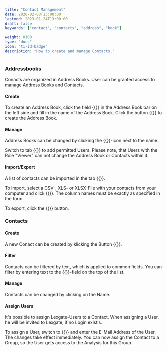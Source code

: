 ```yaml
---
title: "Contact Management"
date: 2020-02-03T13:00:00
lastmod: 2023-01-24T13:00:00
draft: false
keywords: ["contact", "contacts", "address", "book"]

weight: 0100
type: "docs"
icon: "ti-id-badge"
description: "How to create and manage Contacts."
---
```


### Addressbooks
Conacts are organized in Address Books. User can be granted access to manage Address Books and Contacts.

#### Create
To create an Address Book, click the field {{<lga-lbl text="Start typing to add">}} in the Address Book bar on the left side and fill in the name of the Address Book. Click the button {{<lga-btn type="negative" icon="add">}} to create the Address Book.

#### Manage
Address Books can be changed by clicking the {{<lga-btn type="negative" icon="edit">}}-icon next to the name.

Switch to tab {{<lga-tab text="Users">}} to add permitted Users. Please note, that Users with the Role "Viewer" can not change the Address Book or Contacts within it.

#### Import/Export
A list of contacts can be imported in the tab {{<lga-tab text="Import/Export">}}.

To import, select a CSV-, XLS- or XLSX-File with your contacts from your computer and click {{<lga-btn text="Import">}}. The column names must be exactly as specified in the form.

To export, click the {{<lga-btn text="Export">}} button. 

### Contacts

#### Create
A new Conact can be created by klicking the Button {{<lga-btn type="negative" icon="add" text="Create">}}.

#### Filter
Contacts can be filtered by text, which is applied to common fields. You can filter by entering text to the {{<lga-lbl text="Search">}}-field on the top of the list.

#### Manage
Contacts can be changed by clicking on the Name.

#### Assign Users
It's possible to assign Lexgate-Users to a Contact. When assigning a User, he will be invited to Lexgate, if no Login existis.

To assign a User, switch to {{<lga-tab text="Assigned Users">}} and enter the E-Mail Address of the User.
The changes take effect immediately. You can now assign the Contact to a Group, so the User gets access to the Analysis for this Group.
